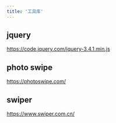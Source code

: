 ```yaml
---
title: '工具库'
---
```


## jquery

https://code.jquery.com/jquery-3.4.1.min.js

## photo swipe

https://photoswipe.com/

## swiper

https://www.swiper.com.cn/